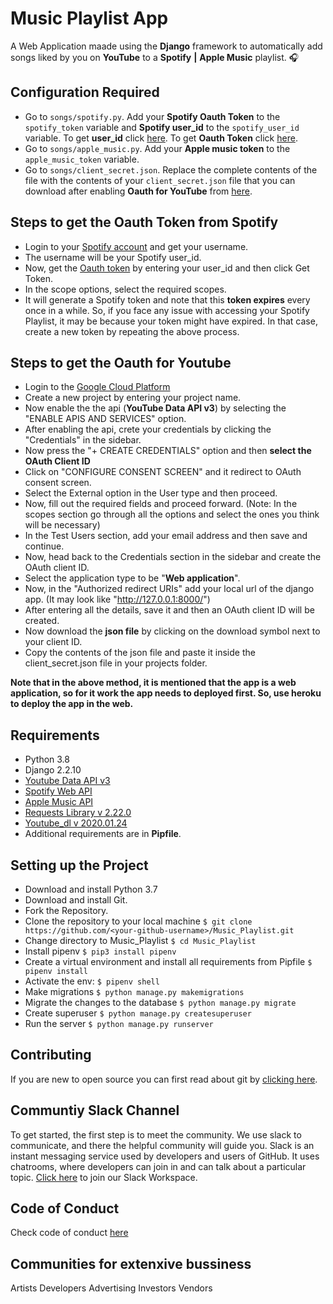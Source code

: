 # Music Playlist App
A Web Application maade using the **Django** framework to automatically add songs liked by you on **YouTube** to a **Spotify** **|** **Apple Music** playlist. 🎧 

## Configuration Required

  * Go to `songs/spotify.py`. Add your **Spotify Oauth Token** to the `spotify_token` variable and **Spotify user_id** to the `spotify_user_id` variable. To get **user_id** click [here](https://www.spotify.com/us/account/overview/). To get **Oauth Token** click [here](https://developer.spotify.com/console/post-playlists/).
  * Go to `songs/apple_music.py`. Add your **Apple music token** to the `apple_music_token` variable.
  * Go to `songs/client_secret.json`. Replace the complete contents of the file with the contents of your `client_secret.json` file that you can download after enabling **Oauth for YouTube** from [here](https://developers.google.com/youtube/v3/getting-started/).

## Steps to get the Oauth Token from Spotify
  * Login to your [Spotify account](https://www.spotify.com/us/account/overview/) and get your username.
  * The username will be your Spotify user_id.
  * Now, get the [Oauth token](https://developer.spotify.com/console/post-playlists/) by entering your user_id and then click Get Token.
  * In the scope options, select the required scopes.
  * It will generate a Spotify token and note that this **token expires** every once in a while. So, if you face any issue with accessing your Spotify Playlist, it may be because
  your token might have expired. In that case, create a new token by repeating the above process.
 

## Steps to get the Oauth for Youtube
  * Login to the [Google Cloud Platform](https://console.developers.google.com/)
  * Create a new project by entering your project name.
  * Now enable the the api (**YouTube Data API v3**) by selecting the "ENABLE APIS AND SERVICES" option.
  * After enabling the api, crete your credentials by clicking the "Credentials" in the sidebar.
  * Now press the "+ CREATE CREDENTIALS" option and then **select the OAuth Client ID**
  * Click on "CONFIGURE CONSENT SCREEN" and it redirect to OAuth consent screen.
  * Select the External option in the User type and then proceed.
  * Now, fill out the required fields and proceed forward. (Note: In the scopes section go through all the options and select the ones you think will be necessary)
  * In the Test Users section, add your email address and then save and continue.
  * Now, head back to the Credentials section in the sidebar and create the OAuth client ID.
  * Select the application type to be "**Web application**".
  * Now, in the "Authorized redirect URIs" add your local url of the django app. (It may look like "http://127.0.0.1:8000/")
  * After entering all the details, save it and then an OAuth client ID will be created.
  * Now download the **json file** by clicking on the download symbol next to your client ID.
  * Copy the contents of the json file and paste it inside the client_secret.json file in your projects folder.

**Note that in the above method, it is mentioned that the app is a web application, so for it work the app needs to deployed first. So, use heroku to deploy the app in the web.**

## Requirements

  * Python 3.8  
  * Django 2.2.10
  * [Youtube Data API v3](https://developers.google.com/youtube/v3)
  * [Spotify Web API](https://developer.spotify.com/documentation/web-api/)
  * [Apple Music API](https://developer.apple.com/documentation/applemusicapi)
  * [Requests Library v 2.22.0](https://requests.readthedocs.io/en/master/)
  * [Youtube_dl v 2020.01.24](https://github.com/ytdl-org/youtube-dl/)
  * Additional requirements are in **Pipfile**.

## Setting up the Project

  * Download and install Python 3.7
  * Download and install Git.
  * Fork the Repository.
  * Clone the repository to your local machine `$ git clone https://github.com/<your-github-username>/Music_Playlist.git`
  * Change directory to Music_Playlist `$ cd Music_Playlist`
  * Install pipenv `$ pip3 install pipenv`  
  * Create a virtual environment and install all requirements from Pipfile `$ pipenv install`  
  * Activate the env: `$ pipenv shell`
  * Make migrations `$ python manage.py makemigrations`
  * Migrate the changes to the database `$ python manage.py migrate`
  * Create superuser `$ python manage.py createsuperuser`
  * Run the server `$ python manage.py runserver`

## Contributing

If you are new to open source you can first read about git by [clicking here](https://www.codecademy.com/learn/learn-git).

## Communtiy Slack Channel

To get started, the first step is to meet the community. We use slack to communicate, and there the helpful community will guide you. Slack is an instant messaging service used by developers and users of GitHub. It uses chatrooms, where developers can join in and can talk about a particular topic. [Click here](https://join.slack.com/t/codingninjas-talk/shared_invite/zt-pnokq31t-yZX67OFljSq_TclAKsG_eg) to join our Slack Workspace.
## Code of Conduct
Check code of conduct [here](https://github.com/shubhdeeprajput/Music_Playlist/blob/master/CODE_OF_CONDUCT.md)


## Communities for extenxive bussiness
Artists
Developers
Advertising
Investors
Vendors
